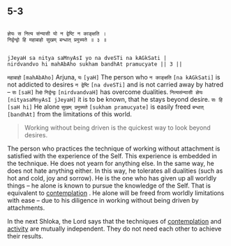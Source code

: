 ## 5-3


```shloka-sa

ज्ञेयः स नित्य संन्यासी यो न द्वेष्टि न काङ्क्षति ।
निर्द्वन्द्वो हि महाबाहो सुखम् बन्धात् प्रमुच्यते ॥ ३ ॥

```
```shloka-sa-hk

jJeyaH sa nitya saMnyAsI yo na dveSTi na kAGkSati |
nirdvandvo hi mahAbAho sukham bandhAt pramucyate || 3 ||

```
`महाबाहो` `[mahAbAho]` Arjuna, `यः` `[yaH]` The person who `न काङ्क्षति` `[na kAGkSati]` is not addicted to desires `न द्वेष्टि` `[na dveSTi]` and is not carried away by hatred – `सः` `[saH]` he `निर्द्वन्द्वः` `[nirdvandvaH]` has overcome dualities. `नित्यसंन्यासी ज्ञेयः` `[nityasaMnyAsI jJeyaH]` it is to be known, that he stays beyond desire. `सः हि` `[saH hi]` He alone `सुखम् प्रमुच्यते` `[sukham pramucyate]` is easily freed `बन्धात्` `[bandhAt]` from the limitations of this world.


<a name='applnote_95'></a>
> Working without being driven is the quickest way to look beyond desires.



The person who practices the technique of working without attachment is satisfied with the experience of the Self. This experience is embedded in the technique. He does not yearn for anything else. In the same way, he does not hate anything either. In this way, he tolerates all dualities (such as hot and cold, joy and sorrow). He is the one who has given up all worldly things – he alone is known to pursue the knowledge of the Self. That is equivalent to 
[contemplation](3-3.md#jnAnayOga_a_defn)
. He alone will be freed from worldly limitations with ease – due to his diligence in working without being driven by attachments.

In the next Shloka, the Lord says that the techniques of 
[contemplation](3-3.md#jnAnayOga_a_defn)
 and 
[activity](Back-to-Basics.md#karmayOga_a_defn)
 are mutually independent. They do not need each other to achieve their results.


